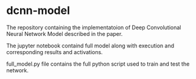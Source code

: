 # dcnn-model

The repository containing the implementatoion of Deep Convolutional Neural Network Model described in the paper.

The jupyter notebook containd full model along with execution and corresponding results and activations.

full_model.py file contains the full python script used to train and test the network.
